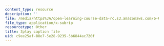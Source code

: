 ```yaml
---
content_type: resource
description: ''
file: /media/https%3A/open-learning-course-data-rc.s3.amazonaws.com/6-004-computation-structures-spring-2017/c9ee25af88e75e2892355b6844ac720f_ISaYWm8T8n4.vtt
file_type: application/x-subrip
resourcetype: Other
title: 3play caption file
uid: c9ee25af-88e7-5e28-9235-5b6844ac720f
---
```

